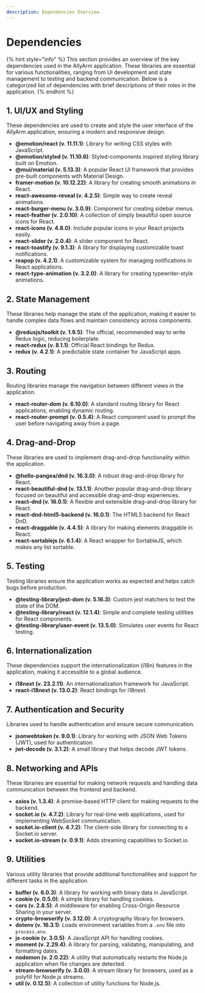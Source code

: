 ```yaml
---
description: Dependencies Overview
---
```


# Dependencies

{% hint style="info" %}
This section provides an overview of the key dependencies used in the AllyArm application. These libraries are essential for various functionalities, ranging from UI development and state management to testing and backend communication. Below is a categorized list of dependencies with brief descriptions of their roles in the application.
{% endhint %}

## 1. **UI/UX and Styling**

These dependencies are used to create and style the user interface of the AllyArm application, ensuring a modern and responsive design.

* **@emotion/react (v. 11.11.1)**: Library for writing CSS styles with JavaScript.
* **@emotion/styled (v. 11.10.6)**: Styled-components inspired styling library built on Emotion.
* **@mui/material (v. 5.13.3)**: A popular React UI framework that provides pre-built components with Material Design.
* **framer-motion (v. 10.12.22)**: A library for creating smooth animations in React.
* **react-awesome-reveal (v. 4.2.5)**: Simple way to create reveal animations.
* **react-burger-menu (v. 3.0.9)**: Component for creating sidebar menus.
* **react-feather (v. 2.0.10)**: A collection of simply beautiful open source icons for React.
* **react-icons (v. 4.8.0)**: Include popular icons in your React projects easily.
* **react-slider (v. 2.0.4)**: A slider component for React.
* **react-toastify (v. 9.1.3)**: A library for displaying customizable toast notifications.
* **reapop (v. 4.2.1)**: A customizable system for managing notifications in React applications.
* **react-type-animation (v. 3.2.0)**: A library for creating typewriter-style animations.

## 2. **State Management** <a href="#id-2.-state-management" id="id-2.-state-management"></a>

These libraries help manage the state of the application, making it easier to handle complex data flows and maintain consistency across components.

* **@reduxjs/toolkit (v. 1.9.5)**: The official, recommended way to write Redux logic, reducing boilerplate.
* **react-redux (v. 8.1.1)**: Official React bindings for Redux.
* **redux (v. 4.2.1)**: A predictable state container for JavaScript apps.

## 3. **Routing** <a href="#id-3.-routing" id="id-3.-routing"></a>

Routing libraries manage the navigation between different views in the application.

* **react-router-dom (v. 6.10.0)**: A standard routing library for React applications, enabling dynamic routing.
* **react-router-prompt (v. 0.5.4)**: A React component used to prompt the user before navigating away from a page.

## 4. Drag-and-Drop <a href="#id-4.drag-and-drop" id="id-4.drag-and-drop"></a>

These libraries are used to implement drag-and-drop functionality within the application.

* **@hello-pangea/dnd (v. 16.3.0)**: A robust drag-and-drop library for React.
* **react-beautiful-dnd (v. 13.1.1)**: Another popular drag-and-drop library focused on beautiful and accessible drag-and-drop experiences.
* **react-dnd (v. 16.0.1)**: A flexible and extensible drag-and-drop library for React.
* **react-dnd-html5-backend (v. 16.0.1)**: The HTML5 backend for React DnD.
* **react-draggable (v. 4.4.5)**: A library for making elements draggable in React.
* **react-sortablejs (v. 6.1.4)**: A React wrapper for SortableJS, which makes any list sortable.

## 5. **Testing** <a href="#id-5.testing" id="id-5.testing"></a>

Testing libraries ensure the application works as expected and helps catch bugs before production.

* **@testing-library/jest-dom (v. 5.16.3)**: Custom jest matchers to test the state of the DOM.
* **@testing-library/react (v. 12.1.4)**: Simple and complete testing utilities for React components.
* **@testing-library/user-event (v. 13.5.0)**: Simulates user events for React testing.

## 6. **Internationalization** <a href="#id-6.-internationalization" id="id-6.-internationalization"></a>

These dependencies support the internationalization (i18n) features in the application, making it accessible to a global audience.

* **i18next (v. 23.2.11)**: An internationalization framework for JavaScript.
* **react-i18next (v. 13.0.2)**: React bindings for i18next.

## 7. **Authentication and Security**

Libraries used to handle authentication and ensure secure communication.

* **jsonwebtoken (v. 9.0.1)**: Library for working with JSON Web Tokens (JWT), used for authentication.
* **jwt-decode (v. 3.1.2)**: A small library that helps decode JWT tokens.

## 8. **Networking and APIs**

These libraries are essential for making network requests and handling data communication between the frontend and backend.

* **axios (v. 1.3.4)**: A promise-based HTTP client for making requests to the backend.
* **socket.io (v. 4.7.2)**: Library for real-time web applications, used for implementing WebSocket communication.
* **socket.io-client (v. 4.7.2)**: The client-side library for connecting to a Socket.io server.
* **socket.io-stream (v. 0.9.1)**: Adds streaming capabilities to Socket.io.

## 9. **Utilities**

Various utility libraries that provide additional functionalities and support for different tasks in the application.

* **buffer (v. 6.0.3)**: A library for working with binary data in JavaScript.
* **cookie (v. 0.5.0)**: A simple library for handling cookies.
* **cors (v. 2.8.5)**: A middleware for enabling Cross-Origin Resource Sharing in your server.
* **crypto-browserify (v. 3.12.0)**: A cryptography library for browsers.
* **dotenv (v. 16.3.1)**: Loads environment variables from a `.env` file into `process.env`.
* **js-cookie (v. 3.0.5)**: A JavaScript API for handling cookies.
* **moment (v. 2.29.4)**: A library for parsing, validating, manipulating, and formatting dates.
* **nodemon (v. 2.0.22)**: A utility that automatically restarts the Node.js application when file changes are detected.
* **stream-browserify (v. 3.0.0)**: A stream library for browsers, used as a polyfill for Node.js streams.
* **util (v. 0.12.5)**: A collection of utility functions for Node.js.
